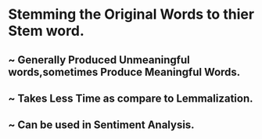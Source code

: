 # Stemming the Original Words to thier Stem word.
 ## ~ Generally Produced Unmeaningful words,sometimes Produce Meaningful Words.
 ## ~ Takes Less Time as compare to Lemmalization.
 ## ~ Can be used in Sentiment Analysis.
